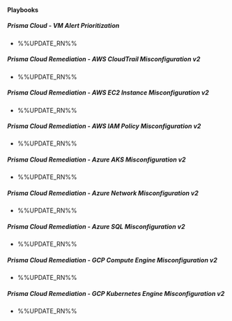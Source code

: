 
#### Playbooks

##### Prisma Cloud - VM Alert Prioritization

- %%UPDATE_RN%%

##### Prisma Cloud Remediation - AWS CloudTrail Misconfiguration v2

- %%UPDATE_RN%%

##### Prisma Cloud Remediation - AWS EC2 Instance Misconfiguration v2

- %%UPDATE_RN%%

##### Prisma Cloud Remediation - AWS IAM Policy Misconfiguration v2

- %%UPDATE_RN%%

##### Prisma Cloud Remediation - Azure AKS Misconfiguration v2

- %%UPDATE_RN%%

##### Prisma Cloud Remediation - Azure Network Misconfiguration v2

- %%UPDATE_RN%%

##### Prisma Cloud Remediation - Azure SQL Misconfiguration v2

- %%UPDATE_RN%%

##### Prisma Cloud Remediation - GCP Compute Engine Misconfiguration v2

- %%UPDATE_RN%%

##### Prisma Cloud Remediation - GCP Kubernetes Engine Misconfiguration v2

- %%UPDATE_RN%%

